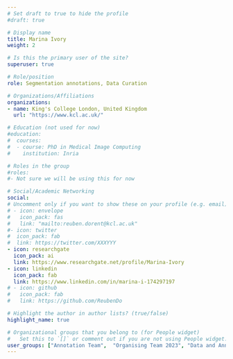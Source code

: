 ```yaml
---
# Set draft to true to hide the profile
#draft: true

# Display name
title: Marina Ivory
weight: 2

# Is this the primary user of the site?
superuser: true

# Role/position
role: Segmentation annotations, Data Curation

# Organizations/Affiliations
organizations:
- name: King's College London, United Kingdom
  url: "https://www.kcl.ac.uk/"

# Education (not used for now)
#education:
#  courses:
#  - course: PhD in Medical Image Computing
#    institution: Inria

# Roles in the group
#roles:
#- Not sure we will be using this for now

# Social/Academic Networking
social:
# Uncomment only if you want to show these on your profile (e.g. email)
# - icon: envelope
#   icon_pack: fas
#   link: "mailto:reuben.dorent@kcl.ac.uk"
#- icon: twitter
#  icon_pack: fab
#  link: https://twitter.com/XXXYYY
- icon: researchgate
  icon_pack: ai
  link: https://www.researchgate.net/profile/Marina-Ivory
- icon: linkedin
  icon_pack: fab
  link: https://www.linkedin.com/in/marina-i-174297197
# - icon: github
#   icon_pack: fab
#   link: https://github.com/ReubenDo

# Highlight the author in author lists? (true/false)
highlight_name: true

# Organizational groups that you belong to (for People widget)
#   Set this to `[]` or comment out if you are not using People widget.
user_groups: ["Annotation Team",  "Organising Team 2023", "Data and Annotation 2023"]
---
```

